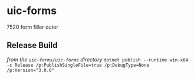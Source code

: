 # uic-forms

7520 form filler outer

## Release Build

_from the `uic-forms/uic-forms` directory_
`dotnet publish --runtime win-x64 -c Release /p:PublishSingleFile=true /p:DebugType=None /p:Version="3.0.0"`
